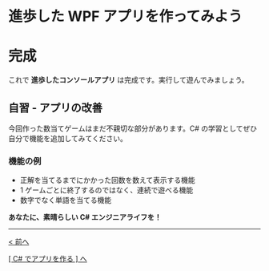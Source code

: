 # 進歩した WPF アプリを作ってみよう

# 完成

これで **進歩したコンソールアプリ** は完成です。実行して遊んでみましょう。  

## 自習 - アプリの改善

今回作った数当てゲームはまだ不親切な部分があります。C# の学習としてぜひ自分で機能を追加してみてください。  

### 機能の例

- 正解を当てるまでにかかった回数を数えて表示する機能
- 1 ゲームごとに終了するのではなく、連続で遊べる機能
- 数字でなく単語を当てる機能

**あなたに、素晴らしい C# エンジニアライフを！**

<hr />

[< 前へ](./textbook_advanced07.md)

[[ C# でアプリを作る ] へ](../../textbook/practice.md)